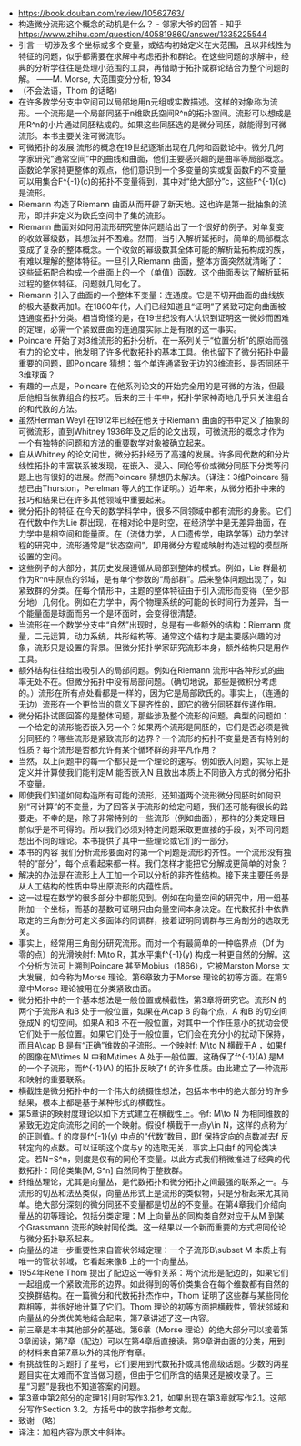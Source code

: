 - https://book.douban.com/review/10562763/
- 构造微分流形这个概念的动机是什么？ - 邻家大爷的回答 - 知乎
  https://www.zhihu.com/question/405819860/answer/1335225544
- 引言
    一切涉及多个坐标或多个变量，或结构初始定义在大范围，且以非线性为特征的问题，似乎都需要在求解中考虑拓扑和群论。在这些问题的求解中，经典的分析学往往是处理小范围的工具，再借助于拓扑或群论结合为整个问题的解。                                ——M. Morse, 大范围变分分析, 1934
- （不会法语，Thom 的话略）
- 在许多数学分支中空间可以局部地用n元组或实数描述。这样的对象称为流形。一个流形是一个局部同胚于n维欧氏空间R^n的拓扑空间。流形可以想成是用R^n的小片通过同胚粘成的。如果这些同胚选的是微分同胚，就能得到可微流形。本书主要关注可微流形。
- 可微拓扑的发展
    流形的概念在19世纪逐渐出现在几何和函数论中。微分几何学家研究“通常空间”中的曲线和曲面，他们主要感兴趣的是曲率等局部概念。函数论学家持更整体的观点，他们意识到一个多变量的实或复函数F的不变量可以用集合F^{-1}(c)的拓扑不变量得到，其中对“绝大部分”c，这些F^{-1}(c)是流形。
- Riemann 构造了Riemann 曲面从而开辟了新天地。这也许是第一批抽象的流形，即并非定义为欧氏空间中子集的流形。
- Riemann 曲面对如何用流形研究整体问题给出了一个很好的例子。对单复变的收敛幂级数，其想法并不困难。然而，当引入解析延拓时，简单的局部概念变成了复杂的整体概念。一个收敛的幂级数其全体可能的解析延拓构成的族，有难以理解的整体特征。一旦引入Riemann 曲面，整体方面突然就清晰了：这些延拓配合构成一个曲面上的一个（单值）函数。这个曲面表达了解析延拓过程的整体特征。问题就几何化了。
- Riemann 引入了曲面的一个整体不变量：连通度。它是不切开曲面的曲线族的极大基数再加1。在1860年代，人们已经知道且“证明”了紧致可定向曲面被连通度拓扑分类。相当奇怪的是，在19世纪没有人认识到证明这一微妙而困难的定理，必需一个紧致曲面的连通度实际上是有限的这一事实。
- Poincare 开始了对3维流形的拓扑分析。在一系列关于“位置分析”的原始而强有力的论文中，他发明了许多代数拓扑的基本工具。他也留下了微分拓扑中最重要的问题，即Poincare 猜想：每个单连通紧致无边的3维流形，是否同胚于3维球面？
- 有趣的一点是，Poincare 在他系列论文的开始完全用的是可微的方法，但最后他相当依靠组合的技巧。后来的三十年中，拓扑学家神奇地几乎只关注组合的和代数的方法。
- 虽然Herman Weyl 在1912年已经在他关于Riemann 曲面的书中定义了抽象的可微流形，直到Whitney 1936年及之后的论文出现，可微流形的概念才作为一个有独特的问题和方法的重要数学对象被确立起来。
- 自从Whitney 的论文问世，微分拓扑经历了高速的发展。许多同代数的和分片线性拓扑的丰富联系被发现，在嵌入、浸入、同伦等价或微分同胚下分类等问题上也有很好的进展。然而Poincare 猜想仍未解决。（译注：3维Poincare 猜想已由Thurston，Perelman 等人的工作证明。）近年来，从微分拓扑中来的技巧和结果已在许多其他领域中重要起来。
- 微分拓扑的特征
    在今天的数学科学中，很多不同领域中都有流形的身影。它们在代数中作为Lie 群出现，在相对论中是时空，在经济学中是无差异曲面，在力学中是相空间和能量面。在（流体力学，人口遗传学，电路学等）动力学过程的研究中，流形通常是“状态空间”，即用微分方程或映射构造过程的模型所设置的空间。
- 这些例子的大部分，其历史发展遵循从局部到整体的模式。例如，Lie 群最初作为R^n中原点的邻域，是有单个参数的“局部群”。后来整体问题出现了，如紧致群的分类。在每个情形中，主题的整体特征由于引入流形而变得（至少部分地）几何化。例如在力学中，两个物理系统的可能的长时间行为差异，当一个能量面是球面而另一个是环面时，会变得很清楚。
- 当流形在一个数学分支中“自然”出现时，总是有一些额外的结构：Riemann 度量，二元运算，动力系统，共形结构等。通常这个结构才是主要感兴趣的对象，流形只是设置的背景。但微分拓扑学家研究流形本身，额外结构只是用作工具。
- 额外结构往往给出吸引人的局部问题。例如在Riemann 流形中各种形式的曲率无处不在。但微分拓扑中没有局部问题。（确切地说，那些是微积分考虑的。）流形在所有点处看都是一样的，因为它是局部欧氏的。事实上，（连通的无边）流形在一个更恰当的意义下是齐性的，即它的微分同胚群传递作用。
- 微分拓扑试图回答的是整体问题，那些涉及整个流形的问题。典型的问题如：一个给定的流形能否嵌入另一个？如果两个流形是同胚的，它们是否必须是微分同胚的？哪些流形是紧致流形的边界？一个流形的拓扑不变量是否有特别的性质？每个流形是否都允许有某个循环群的非平凡作用？
- 当然，以上问题中的每一个都只是一个理论的速写。例如嵌入问题，实际上是定义并计算使我们能判定M 能否嵌入N 且数出本质上不同嵌入方式的微分拓扑不变量。
- 即使我们知道如何构造所有可能的流形，还知道两个流形微分同胚时如何识别“可计算”的不变量，为了回答关于流形的给定问题，我们还可能有很长的路要走。不幸的是，除了非常特别的一些流形（例如曲面），那样的分类定理目前似乎是不可得的。所以我们必须对特定问题采取更直接的手段，对不同问题想出不同的理论。本书提供了其中一些理论或它们的一部分。
- 本书的内容
    我们分析流形要面对的第一个问题是流形的齐性。一个流形没有独特的“部分”，每个点看起来都一样。我们怎样才能把它分解成更简单的对象？
- 解决的办法是在流形上人工加一个可以分析的非齐性结构。接下来主要任务是从人工结构的性质中导出原流形的内蕴性质。
- 这一过程在数学的很多部分中都能见到。例如在向量空间的研究中，用一组基附加一个坐标，而基的基数可证明只由向量空间本身决定。在代数拓扑中依靠取定的三角剖分可定义多面体的同调群，接着证明同调群与三角剖分的选取无关。
- 事实上，经常用三角剖分研究流形。而对一个有最简单的一种临界点（Df 为零的点）的光滑映射f: M\to R，其水平集f^{-1}(y) 构成一种更自然的分解。这个分析方法可上溯到Poincare 甚至Mobius（1866），它被Marston Morse 大大发展，如今称为Morse 理论。第6章致力于Morse 理论的初等方面。在第9章中Morse 理论被用在分类紧致曲面。
- 微分拓扑中的一个基本想法是一般位置或横截性，第3章将研究它。流形N 的两个子流形A 和B 处于一般位置，如果在A\cap B 的每个点，A 和B 的切空间张成N 的切空间。如果A 和B 不在一般位置，对其中一个作任意小的扰动会使它们处于一般位置。如果它们处于一般位置，它们会在充分小的扰动下保持，而且A\cap B 是有“正确”维数的子流形。一个映射f: M\to N 横截于A ，如果f 的图像在M\times N 中和M\times A 处于一般位置。这确保了f^{-1}(A) 是M 的一个子流形，而f^{-1}(A) 的拓扑反映了f 的许多性质。由此建立了一种流形和映射的重要联系。
- 横截性是微分拓扑中的一个伟大的统摄性想法，包括本书中的绝大部分的许多结果，根本上都是基于某种形式的横截性。
- 第5章讲的映射度理论以如下方式建立在横截性上。令f: M\to N 为相同维数的紧致无边定向流形之间的一个映射。假设f 横截于一点y\in N，这样的点称为f 的正则值。f 的度是f^{-1}(y) 中点的“代数”数目，即f 保持定向的点数减去f 反转定向的点数。可以证明这个度与y 的选取无关，事实上只由f 的同伦类决定。若N=S^n，则度是仅有的同伦不变量。以此方式我们稍微推进了经典的代数拓扑：同伦类集[M, S^n] 自然同构于整数群。
- 纤维丛理论，尤其是向量丛，是代数拓扑和微分拓扑之间最强的联系之一。与流形的切丛和法丛类似，向量丛形式上是流形的类似物，只是分析起来尤其简单。绝大部分深刻的微分同胚不变量都是切丛的不变量。在第4章我们介绍向量丛的初等理论，包括分类定理：M 上向量丛的同构类自然对应于从M 到某个Grassmann 流形的映射同伦类。这一结果以一个新而重要的方式把同伦论与微分拓扑联系起来。
- 向量丛的进一步重要性来自管状邻域定理：一个子流形B\subset M 本质上有唯一的管状邻域，它看起来像B 上的一个向量丛。
- 1954年Rene Thom 提出了配边这一等价关系：两个流形是配边的，如果它们一起组成一个紧致流形的边界。如此得到的等价类集合在每个维数都有自然的交换群结构。在一篇微分和代数拓扑杰作中，Thom 证明了这些群与某些同伦群相等，并很好地计算了它们。Thom 理论的初等方面把横截性，管状邻域和向量丛的分类优美地结合起来，第7章讲述了这一内容。
- 前三章是本书其他部分的基础。第6章（Morse 理论）的绝大部分可以接着第3章阅读，第7章（配边）可以在第4章后直接读。第9章讲曲面的分类，用到的材料来自第7章以外的其他所有章。
- 有挑战性的习题打了星号，它们要用到代数拓扑或其他高级话题。少数的两星题目实在太难而不宜当做习题，但由于它们所含的结果还是被收录了。三星“习题”是我也不知道答案的问题。
- 第3章中第2部分的定理1引用时写作3.2.1，如果出现在第3章就写作2.1。这部分写作Section 3.2。方括号中的数字指参考文献。
- 致谢
  （略）
- 译注：加粗内容为原文中斜体。